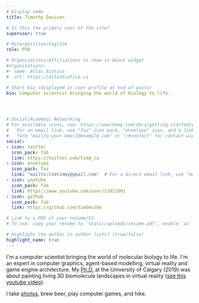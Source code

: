 ```yaml
---
# Display name
title: Timothy Davison

# Is this the primary user of the site?
superuser: true

# Role/position/tagline
role: PhD

# Organizations/Affiliations to show in About widget
#organizations:
#- name: Atlas Biotica
#  url: https://atlasbiotica.ca

# Short bio (displayed in user profile at end of posts)
bio: Computer scientist bringing the world of biology to life. 




# Social/Academic Networking
# For available icons, see: https://wowchemy.com/docs/getting-started/page-builder/#icons
#   For an email link, use "fas" icon pack, "envelope" icon, and a link in the
#   form "mailto:your-email@example.com" or "/#contact" for contact widget.
social:
- icon: twitter
  icon_pack: fab
  link: https://twitter.com/timd_ca
- icon: envelope
  icon_pack: fas
  link: "mailto:timtimmy@gmail.com"  # For a direct email link, use "mailto:timtimmy@gmail.com".
- icon: youtube
  icon_pack: fab
  link: https://www.youtube.com/user/11011001
- icon: github
  icon_pack: fab
  link: https://github.com/timdecode

# Link to a PDF of your resume/CV.
# To use: copy your resume to `static/uploads/resume.pdf`, enable `ai` icons in `params.toml`,

# Highlight the author in author lists? (true/false)
highlight_name: true
---
```


I'm a computer scientist bringing the world of molecular biology to life. I'm an expert in computer graphics, agent-based modelling, virtual reality and game engine architecture. My [Ph.D.](https://prism.ucalgary.ca/bitstream/handle/1880/111493/ucalgary_2020_davison_timothy.pdf?sequence=2&isAllowed=y) at the University of Calgary (2019) was about painting living 3D biomolecule landscapes in virtual reality ([see this youtube video](https://www.youtube.com/watch?v=ocT7W3o8CfE)). 

I take [photos](photography/drone_2021), brew beer, play computer games, and hike. 

